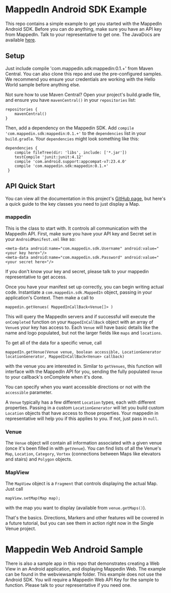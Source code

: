 # MappedIn Android SDK Example

This repo contains a simple example to get you started with the MappedIn Android SDK. Before you can do anything, make sure you have an API key from MappedIn. Talk to your representative to get one. The JavaDocs are available [here](http://mappedin.github.io/android/).

## Setup
Just include compile 'com.mappedin.sdk:mappedin:0.1.+' from Maven Central. You can also clone this repo and use the pre-configured samples. We recommend you ensure your credentials are working with the Hello World sample before anything else.

Not sure how to use Maven Central? Open your project's build.gradle file, and ensure you have `mavenCentral()` in your `repositories` list:

```
repositories {
    mavenCentral()
}
```

Then, add a dependency on the Mappedin SDK. Add `compile 'com.mappedin.sdk:mappedin:0.1.+'` to the `dependencies` list in your `build.gradle`. Your `dependencies` might look something like this:

```
dependencies {
    compile fileTree(dir: 'libs', include: ['*.jar'])
    testCompile 'junit:junit:4.12'
    compile 'com.android.support:appcompat-v7:23.4.0'
    compile 'com.mappedin.sdk:mappedin:0.1.+'
 }
 ```

## API Quick Start
You can view all the documentation in this project's [GitHub page](http://mappedin.github.io/android/), but here's a quick guide to the key classes you need to just display a Map.

### mappedin
This is the class to start with. It controls all communication with the MappedIn API. First, make sure you have your API key and Secret set in your `AndroidManifest.xml` like so:

```
<meta-data android:name="com.mappedin.sdk.Username" android:value="<your key here>"/>
<meta-data android:name="com.mappedin.sdk.Password" android:value="<your secret here>"/>
```
If you don't know your key and secret, please talk to your mappedin representative to get access.

Once you have your manifest set up correctly, you can begin writing actual code. Instantiate a `com.mappedin.sdk.MappedIn` object, passing in your application's Context. Then make a call to 

```mappedin.getVenues( MappedInCallBack<Venue[]> )```

This will query the MappedIn servers and if successful will execute the `onCompleted` function on your `MappedInCallBack` object with an array of `Venue`s your key has access to. Each `Venue` will have basic details like the name and logo populated, but not the larger fields like `maps` and `locations`.

To get all of the data for a specific venue, call

```mappedIn.getVenue(Venue venue, boolean accessible, LocationGenerator locationGenerator, MappedInCallBack<Venue> callback)```

with the venue you are interested in. Similar to `getVenues`, this function will interface with the MappedIn API for you, sending the fully populated `Venue` to your callback's onComplete when it's done.

You can specify when you want accessible directions or not with the `accessible` parameter. 

A `Venue` typically has a few different `Location` types, each with different properties. Passing in a custom `LocationGenerator` will let you build custom `Location` objects that have access to those properties. Your mappedin in representative will help you if this applies to you. If not, just pass in `null`.

### Venue
The `Venue` object will contain all information associated with a given venue (once it's been filled in with `getVenue`). You can find lists of all the Venue's `Map`, `Location`, `Category`, `Vortex` (connections between Maps like elevators and stairs) and `Polygon` objects.

### MapView
The `MapView` object is a `Fragment` that controls displaying the actual Map. Just call

```mapView.setMap(Map map);```

with the map you want to display (available from `venue.getMaps()`).

That's the basics. Directions, Markers and other features will be covered in a future tutorial, but you can see them in action right now in the Single Venue project.

# Mappedin Web Android Sample

There is also a sample app in this repo that demonstrates creating a Web View in an Android application, and displaying Mappedin Web. The example can be found in the webviewsample folder. This example does not use the Android SDK. You will require a Mappedin Web API Key for the sample to function. Please talk to your representative if you need one. 
